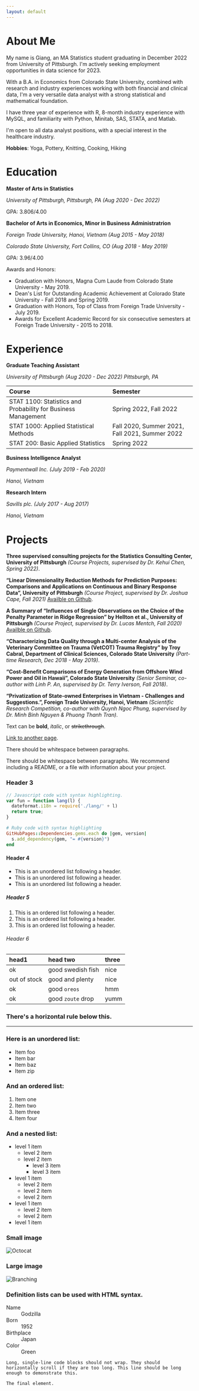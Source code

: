 ```yaml
---
layout: default
---
```


# About Me

My name is Giang, an MA Statistics student graduating in December 2022 from University of Pittsburgh. I'm actively seeking employment opportunities in data science for 2023.

With a B.A. in Economics from Colorado State University, combined with research and industry experiences working with both financial and clinical data, I'm a very versatile data analyst with a strong statistical and mathematical foundation. 

I have three year of experience with R, 8-month industry experience with MySQL, and familiarity with Python, Minitab, SAS, STATA, and Matlab. 

I'm open to all data analyst positions, with a special interest in the healthcare industry.

**Hobbies**: Yoga, Pottery, Knitting, Cooking, Hiking

# Education

**Master of Arts in Statistics** 

*University of Pittsburgh, Pittsburgh, PA (Aug 2020 - Dec 2022)*

GPA: 3.806/4.00

**Bachelor of Arts in Economics, Minor in Business Administratrion**

*Foreign Trade University, Hanoi, Vietnam (Aug 2015 - May 2018)*

*Colorado State University, Fort Collins, CO (Aug 2018 - May 2019)*

GPA: 3.96/4.00

Awards and Honors:

* Graduation with Honors, Magna Cum Laude from Colorado State University - May 2019.
* Dean's List for Outstanding Academic Achievement at Colorado State University - Fall 2018 and Spring 2019.
* Graduation with Honors, Top of Class from Foreign Trade University - July 2019.
* Awards for Excellent Academic Record for six consecutive semesters at Foreign Trade University - 2015 to 2018.

# Experience

**Graduate Teaching Assistant**

*University of Pittsburgh (Aug 2020 - Dec 2022)*
*Pittsburgh, PA*

| Course       | Semester         |
|:-------------|:------------------|
| STAT 1100: Statistics and Probability for Business Management           | Spring 2022, Fall 2022 |
| STAT 1000: Applied Statistical Methods           | Fall 2020, Summer 2021, Fall 2021, Summer 2022 |
| STAT 200: Basic Applied Statistics | Spring 2022   |

**Business Intelligence Analyst**

*Paymentwall Inc. (July 2019 - Feb 2020)*

*Hanoi, Vietnam*

**Research Intern**

*Savills plc. (July 2017 - Aug 2017)*

*Hanoi, Vietnam*

# Projects

**Three supervised consulting projects for the Statistics Consulting Center, University of Pittsburgh** *(Course Projects, supervised by Dr. Kehui Chen, Spring 2022)*.

**“Linear Dimensionality Reduction Methods for Prediction Purposes: Comparisons and Applications on Continuous and Binary Response Data”, University of Pittsburgh** *(Course Project, supervised by Dr. Joshua Cape, Fall 2021)* [Availble on Github](./another-page.html).

**A Summary of “Influences of Single Observations on the Choice of the Penalty Parameter in Ridge Regression” by Hellton et al., University of Pittsburgh** *(Course Project, supervised by Dr. Lucas Mentch, Fall 2020)* [Availble on Github](./another-page.html).

**“Characterizing Data Quality through a Multi-center Analysis of the Veterinary Committee on Trauma (VetCOT) Trauma Registry” by Troy Cabral, Department of Clinical Sciences, Colorado State University** *(Part-time Research, Dec 2018 - May 2019)*.

**“Cost-Benefit Comparisons of Energy Generation from Offshore Wind Power and Oil in Hawaii”, Colorado State University** *(Senior Seminar, co-author with Linh P. An, supervised by Dr. Terry Iverson, Fall 2018)*.

**“Privatization of State-owned Enterprises in Vietnam - Challenges and Suggestions.”, Foreign Trade University, Hanoi, Vietnam** *(Scientific Research Competition, co-author with Quynh Ngoc Phung, supervised by Dr. Minh Binh Nguyen & Phuong Thanh Tran)*.




Text can be **bold**, _italic_, or ~~strikethrough~~.

[Link to another page](./another-page.html).

There should be whitespace between paragraphs.

There should be whitespace between paragraphs. We recommend including a README, or a file with information about your project.

### Header 3

```js
// Javascript code with syntax highlighting.
var fun = function lang(l) {
  dateformat.i18n = require('./lang/' + l)
  return true;
}
```

```ruby
# Ruby code with syntax highlighting
GitHubPages::Dependencies.gems.each do |gem, version|
  s.add_dependency(gem, "= #{version}")
end
```

#### Header 4

*   This is an unordered list following a header.
*   This is an unordered list following a header.
*   This is an unordered list following a header.

##### Header 5

1.  This is an ordered list following a header.
2.  This is an ordered list following a header.
3.  This is an ordered list following a header.

###### Header 6

| head1        | head two          | three |
|:-------------|:------------------|:------|
| ok           | good swedish fish | nice  |
| out of stock | good and plenty   | nice  |
| ok           | good `oreos`      | hmm   |
| ok           | good `zoute` drop | yumm  |

### There's a horizontal rule below this.

* * *

### Here is an unordered list:

*   Item foo
*   Item bar
*   Item baz
*   Item zip

### And an ordered list:

1.  Item one
1.  Item two
1.  Item three
1.  Item four

### And a nested list:

- level 1 item
  - level 2 item
  - level 2 item
    - level 3 item
    - level 3 item
- level 1 item
  - level 2 item
  - level 2 item
  - level 2 item
- level 1 item
  - level 2 item
  - level 2 item
- level 1 item

### Small image

![Octocat](https://github.githubassets.com/images/icons/emoji/octocat.png)

### Large image

![Branching](https://guides.github.com/activities/hello-world/branching.png)


### Definition lists can be used with HTML syntax.

<dl>
<dt>Name</dt>
<dd>Godzilla</dd>
<dt>Born</dt>
<dd>1952</dd>
<dt>Birthplace</dt>
<dd>Japan</dd>
<dt>Color</dt>
<dd>Green</dd>
</dl>

```
Long, single-line code blocks should not wrap. They should horizontally scroll if they are too long. This line should be long enough to demonstrate this.
```

```
The final element.
```
